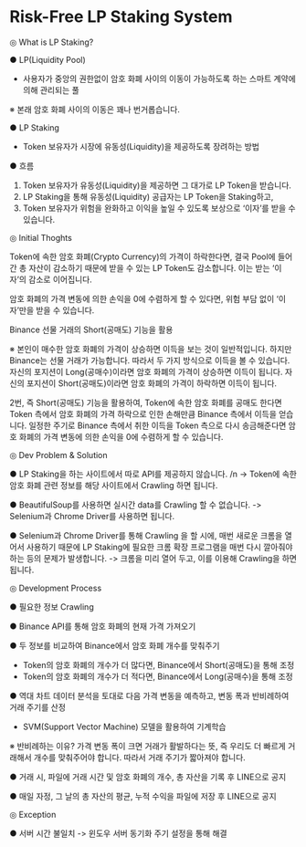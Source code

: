 # Risk-Free LP Staking System

◎ What is LP Staking?

● LP(Liquidity Pool)
- 사용자가 중앙의 권한없이 암호 화폐 사이의 이동이 가능하도록 하는 스마트 계약에 의해 관리되는 풀

※ 본래 암호 화폐 사이의 이동은 꽤나 번거롭습니다.

● LP Staking
- Token 보유자가 시장에 유동성(Liquidity)을 제공하도록 장려하는 방법

● 흐름
1. Token 보유자가 유동성(Liquidity)을 제공하면 그 대가로 LP Token을 받습니다. 
2. LP Staking을 통해 유동성(Liquidity) 공급자는 LP Token을 Staking하고,
3. Token 보유자가 위험을 완화하고 이익을 높일 수 있도록 보상으로 ‘이자’를 받을 수 있습니다.

◎ Initial Thoghts

Token에 속한 암호 화폐(Crypto Currency)의 가격이 하락한다면, 결국 Pool에 들어간 총 자산이 감소하기 때문에 받을 수 있는 LP Token도 감소합니다. 이는 받는 ‘이자’의 감소로 이어집니다.

암호 화폐의 가격 변동에 의한 손익을 0에 수렴하게 할 수 있다면, 위험 부담 없이 ‘이자’만을 받을 수 있습니다.

Binance 선물 거래의 Short(공매도) 기능을 활용

※ 본인이 매수한 암호 화폐의 가격이 상승하면 이득을 보는 것이 일반적입니다.  하지만 Binance는 선물 거래가 가능합니다. 따라서 두 가지 방식으로 이득을 볼 수 있습니다.
자신의 포지션이 Long(공매수)이라면 암호 화폐의 가격이 상승하면 이득이 됩니다.
자신의 포지션이 Short(공매도)이라면 암호 화폐의 가격이 하락하면 이득이 됩니다.

2번, 즉 Short(공매도) 기능을 활용하여, Token에 속한 암호 화폐를 공매도 한다면 Token 측에서 암호 화폐의 가격 하락으로 인한 손해만큼 Binance 측에서 이득을 얻습니다. 일정한 주기로 Binance 측에서 취한 이득을 Token 측으로 다시 송금해준다면 암호 화폐의 가격 변동에 의한 손익을 0에 수렴하게 할 수 있습니다.

◎ Dev Problem & Solution

● LP Staking을 하는 사이트에서 따로 API를 제공하지 않습니다. /n
-> Token에 속한 암호 화폐 관련 정보를 해당 사이트에서 Crawling 하면 됩니다.

● BeautifulSoup를 사용하면 실시간 data를 Crawling 할 수 없습니다.
-> Selenium과 Chrome Driver를 사용하면 됩니다.

● Selenium과 Chrome Driver를 통해 Crawling 을 할 시에, 매번 새로운 크롬을 열어서 사용하기 때문에
   LP Staking에 필요한 크롬 확장 프로그램을 매번 다시 깔아줘야 하는 등의 문제가 발생합니다.
-> 크롬을 미리 열어 두고, 이를 이용해 Crawling을 하면 됩니다.

◎ Development Process

● 필요한 정보 Crawling

● Binance API를 통해 암호 화폐의 현재 가격 가져오기

● 두 정보를 비교하여 Binance에서 암호 화폐 개수를 맞춰주기
- Token의 암호 화폐의 개수가 더 많다면, Binance에서 Short(공매도)을 통해 조정
- Token의 암호 화폐의 개수가 더 적다면, Binance에서 Long(공매수)을 통해 조정

● 역대 차트 데이터 분석을 토대로 다음 가격 변동을 예측하고, 변동 폭과 반비례하여 거래 주기를 산정
- SVM(Support Vector Machine) 모델을 활용하여 기계학습

※ 반비례하는 이유?
가격 변동 폭이 크면 거래가 활발하다는 뜻, 즉 우리도 더 빠르게 거래해서 개수를 맞춰주어야 합니다.
따라서 거래 주기가 짧아져야 합니다.

● 거래 시, 파일에 거래 시간 및 암호 화폐의 개수, 총 자산을 기록 후 LINE으로 공지

● 매일 자정, 그 날의 총 자산의 평균, 누적 수익을 파일에 저장 후 LINE으로 공지

◎ Exception

● 서버 시간 불일치 -> 윈도우 서버 동기화 주기 설정을 통해 해결
